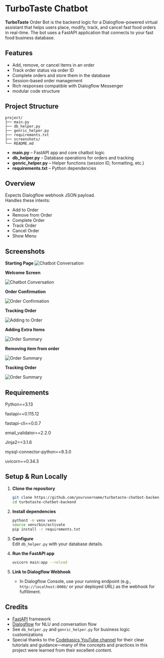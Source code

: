 # TurboTaste Chatbot

**TurboTaste** Order Bot is the backend logic for a Dialogflow-powered virtual assistant that helps users place, modify, track, and cancel fast food orders in real-time. The bot uses a FastAPI application that connects to your fast food business database.

##  Features

- Add, remove, or cancel items in an order
- Track order status via order ID
- Complete orders and store them in the database
- Session-based order management
- Rich responses compatible with Dialogflow Messenger
- modular code structure

##  Project Structure

```
project/
├── main.py
├── db_helper.py
├── genric_helper.py
├── requirements.txt
├── screenshots/
└── README.md
```

- **main.py** – FastAPI app and core chatbot logic
- **db_helper.py** – Database operations for orders and tracking
- **genric_helper.py** – Helper functions (session ID, formatting, etc.)
- **requirements.txt** – Python dependencies


## Overview

Expects Dialogflow webhook JSON payload.  
Handles these intents:
- Add to Order
- Remove from Order
- Complete Order
- Track Order
- Cancel Order
- Show Menu


## Screenshots

   **Starting Page**
![Chatbot Conversation](Screenshots/starting_page.png)


   **Welcome Screen**

   
![Chatbot Conversation](Screenshots/s1.PNG) 


   **Order Confirmation**



   
![Order Confirmation](Screenshots/Order_confirm.PNG)


   **Tracking Order**


   
![Adding to Order](Screenshots/s2.PNG)


   **Adding Extra Items**    


   
![Order Summary](Screenshots/order1.PNG)


   **Removing item from order**


   
![Order Summary](Screenshots/Remove.PNG)


   **Tracking Order**

   
![Order Summary](Screenshots/Track_order.PNG)



## Requirements

Python==3.13

fastapi==0.115.12

fastapi-cli==0.0.7

email_validator==2.2.0

Jinja2==3.1.6

mysql-connector-python==9.3.0

uvicorn==0.34.3


## Setup & Run Locally

1. **Clone the repository**
    ```bash
    git clone https://github.com/yourusername/turbotaste-chatbot-backend.git
    cd turbotaste-chatbot-backend
    ```

2. **Install dependencies**
    ```bash
    python3 -m venv venv
    source venv/bin/activate
    pip install -r requirements.txt
    ```

3. **Configure**  
   Edit `db_helper.py` with your database details.

4. **Run the FastAPI app**
    ```bash
    uvicorn main:app --reload
    ```

5. **Link to Dialogflow Webhook**
    - In Dialogflow Console, use your running endpoint (e.g., `http://localhost:8000/` or your deployed URL) as the webhook for fulfillment.

## Credits

- [FastAPI](https://fastapi.tiangolo.com/) framework
- [Dialogflow](https://dialogflow.cloud.google.com/) for NLU and conversation flow
- See `db_helper.py` and `genric_helper.py` for business logic customizations
- Special thanks to the [Codebasics YouTube channel](https://www.youtube.com/c/codebasics) for their clear tutorials and guidance—many of the concepts and practices in this project were learned from their excellent content.

